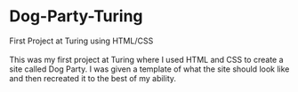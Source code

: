 # Dog-Party-Turing
First Project at Turing using HTML/CSS<br/>
<br/>
This was my first project at Turing where I used HTML and CSS to create a site called Dog Party.  I was given a template of what the site should look like and then recreated it to the best of my ability. 
